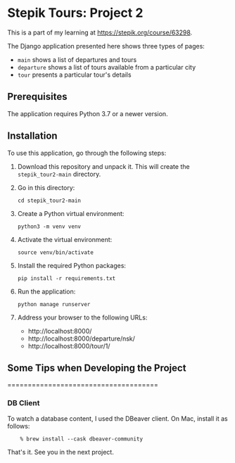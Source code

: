 # Stepik Tours: Project 2

This is a part of my learning at https://stepik.org/course/63298.

The Django application presented here shows three types of pages:

- ``main`` shows a list of departures and tours
- ``departure`` shows a list of tours available from a particular city
-  ``tour`` presents a particular tour's details

## Prerequisites

The application requires Python 3.7 or a newer version.

## Installation

To use this application, go through the following steps:

1. Download this repository and unpack it. This will create the ``stepik_tour2-main`` directory.
0. Go in this directory:

    ```bazaar
    cd stepik_tour2-main
    ```

0. Create a Python virtual environment:

    ```bazaar
    python3 -m venv venv
    ```
   
0. Activate the virtual environment:

    ```bazaar
    source venv/bin/activate
    ```
   
0. Install the required Python packages:

    ```bazaar
    pip install -r requirements.txt
    ```
   
0. Run the application:

    ```bazaar
    python manage runserver
    ```
   
0. Address your browser to the following URLs:

    -   http://localhost:8000/
    -   http://localhost:8000/departure/nsk/
    -   http://localhost:8000/tour/1/
 
## Some Tips when Developing the Project
=====================================

### DB Client

To watch a database content, I used the DBeaver client. On Mac, install it as follows:

```
    % brew install --cask dbeaver-community
```




That's it. See you in the next project.

